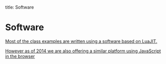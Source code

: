 title: Software


# Software

[Most of the class examples are written using a software based on LuaJIT.](lua.html)

[However as of 2014 we are also offering a similar platform using JavaScript in the browser](js.html)